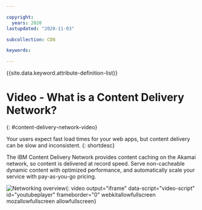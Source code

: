 ```yaml
---

copyright:
  years: 2020
lastupdated: "2020-11-03"

subcollection: CDN

keywords:

---
```


{{site.data.keyword.attribute-definition-list}}

# Video - What is a Content Delivery Network?
{: #content-delivery-network-video}

Your users expect fast load times for your web apps, but content delivery can be slow and inconsistent.
{: shortdesc}

The IBM Content Delivery Network provides content caching on the Akamai network, so content is delivered at record speed. Serve non-cacheable dynamic content with optimized performance, and automatically scale your service with pay-as-you-go pricing.

![Networking overview](https://www.youtube.com/embed/Bsq5cKkS33I){: video output="iframe" data-script="video-script" id="youtubeplayer" frameborder="0" webkitallowfullscreen mozallowfullscreen allowfullscreen}
